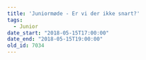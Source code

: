```yaml
---
title: 'Juniormøde - Er vi der ikke snart?'
tags:
  - Junior
date_start: "2018-05-15T17:00:00"
date_end: "2018-05-15T19:00:00"
old_id: 7034
---
```

